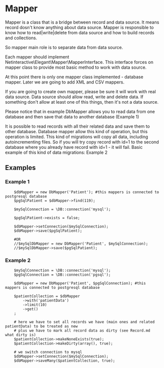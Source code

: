 # Mapper

Mapper is a class that is a bridge between record and data source. It means record dosn't know anything about data source.
Mapper is responsible to know how to read|write|delete from data source and how to build records and collections.

So mapper main role is to separate data from data source.

Each mapper should implement Netinteractive\Elegant\Mapper\MapperInterface.
This interface forces on mapper class to provide most basic method to work with data source.

At this point there is only one mapper class implemented - database mapper.
Later we are going to add XML and CSV mappers.

If you are going to create own mapper, please be sure it will work with real data source.
Data source should allow read, write and delete data. If something don't allow at least one of this things, then it's not a data source.

Please notice that in example DbMapper allows you to read data from one database and then save that data to another database (Example 1)

It is possible to read records with all their related data and save them to other database. Database mapper allow this kind of operation, but
this operation is limited. This kind of migrations will copy all data, including autoincrementing files. So if you will try copy record with id=1
to the second database where you already have record with id=1 - it will fail. Basic example of this kind of data migrations: Example 2


## Examples

### Example 1

        $dbMapper = new DbMapper('Patient'); #this mappers is connected to postgresql database
        $pgSqlPatient = $dbMapper->find(119);

        $mySqlConnection = \DB::connection('mysql');

        $pgSqlPatient->exists = false;

        $dbMapper->setConnection($mySqlConnection);
        $dbMapper->save($pgSqlPatient);

        #OR
        //$mySqlDbMapper = new DbMapper('Patient', $mySqlConnection);
        //$mySqlDbMapper->save($pgSqlPatient);

### Example 2

        $mySqlConnection = \DB::connection('mysql');
        $pgSqlConnection = \DB::connection('pgsql');

        $dbMapper = new DbMapper('Patient', $pgSqlConnection); #this mappers is connected to postgresql database

        $patientCollection = $dbMapper
            ->with('patientData')
            ->limit(10)
            ->get()
        ;

        # here we have to set all records we have (main ones and related patientData) to be treated as new
        # plus we have to mark all record data as dirty (see Record.md what dirty is)
        $patientCollection->makeNoneExists(true);
        $patientCollection->makeDirty(array(), true);

        # we switch connection to mysql
        $dbMapper->setConnection($mySqlConnection);
        $dbMapper->saveMany($patientCollection, true);